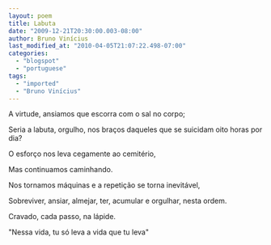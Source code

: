 ```yaml
---
layout: poem
title: Labuta
date: "2009-12-21T20:30:00.003-08:00"
author: Bruno Vinícius
last_modified_at: "2010-04-05T21:07:22.498-07:00"
categories:
  - "blogspot"
  - "portuguese"
tags:
  - "imported"
  - "Bruno Vinícius"
---
```


A virtude, ansiamos que escorra com o sal no corpo;

Seria a labuta, orgulho, nos braços daqueles que se suicidam oito horas por dia?

O esforço nos leva cegamente ao cemitério,

Mas continuamos caminhando.

Nos tornamos máquinas e a repetição se torna inevitável,

Sobreviver, ansiar, almejar, ter, acumular e orgulhar, nesta ordem.

Cravado, cada passo, na lápide.

"Nessa vida, tu só leva a vida que tu leva"